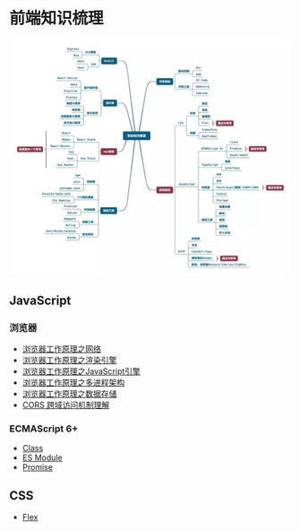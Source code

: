 # 前端知识梳理

![Alt text](src/asset/image/knowledge_map.png "知识图谱")

## JavaScript

### 浏览器
- [浏览器工作原理之网络]()
- [浏览器工作原理之渲染引擎]()
- [浏览器工作原理之JavaScript引擎]()
- [浏览器工作原理之多进程架构]()
- [浏览器工作原理之数据存储]()
- [CORS 跨域访问机制理解](https://github.com/kongyufei5039/Front-end-Knowlege/issues/2)
### ECMAScript 6+
- [Class](https://github.com/kongyufei5039/front-end-knowlege/issues/3)
- [ES Module](https://github.com/kongyufei5039/front-end-knowlege/issues/4)
- [Promise](https://github.com/kongyufei5039/front-end-knowlege/issues/6)
## CSS
- [Flex](https://github.com/kongyufei5039/front-end-knowlege/issues/5)
